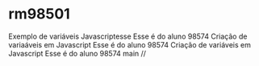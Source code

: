 rm98501
=======
Exemplo de variáveis Javascriptesse  Esse é do aluno 98574
 Criação de variaáveis em Javascript  Esse é do aluno 98574
Criação de variáveis em Javascript  Esse é do aluno 98574
 main //
